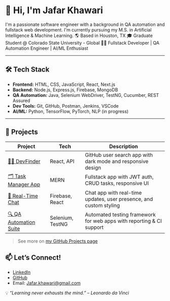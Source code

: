 # 👋 Hi, I'm Jafar Khawari
I'm a passionate software engineer with a background in QA automation and fullstack web development. I'm currently pursuing my M.S. in Artificial Intelligence & Machine Learning.
🌎 Based in Houston, TX
🎓 Graduate Student @ Colorado State University - Global
👨‍💻 Fullstack Developer | QA Automation Engineer | AI/ML Enthusiast

---
## 🛠️ Tech Stack
- **Frontend:** HTML, CSS, JavaScript, React, Next.js
- **Backend:** Node.js, Express.js, Firebase, MongoDB
- **QA Automation:** Java, Selenium WebDriver, TestNG, Cucumber, REST Assured
- **Dev Tools:** Git, GitHub, Postman, Jenkins, VSCode
- **AI/ML:** Python, TensorFlow, PyTorch, NLP (in progress)
---
## 🚀 Projects
| Project | Tech | Description |
|--------|------|-------------|
| [🧑‍💻 DevFinder](https://github.com/jafarkhawari/devfinder) | React, API | GitHub user search app with dark mode and responsive design | 
| [🗂️ Task Manager App](https://github.com/jafarkhawari/task-manager-app) | MERN | Fullstack app with JWT auth, CRUD tasks, responsive UI |
|[💬 Real-Time Chat](https://github.com/jafarkhawari/realtime-chat-firebase) | Firebase, React | Chat app with real-time updates, user presence, and custom styling |
| [🔍 QA Automation Suite](https://github.com/jafarkhawari/selenium-framework) | Selenium, TestNG | Automated testing framework for web apps with reporting & CI support |

> See more on [my GitHub Projects
page](https://github.com/jafarkhawari?tab=repositories)

## 📫 Let’s Connect!
- [LinkedIn](https://www.linkedin.com/in/jafarkhawari)
- [GitHub](https://github.com/KhawariJ)
- Email: Jafar.khawari@gmail.com
  
💡 *“Learning never exhausts the mind.” – Leonardo da Vinci*

